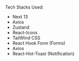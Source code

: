 Tech Stacks Used:

- Next 13
- Axios
- Zustand
- React-Icons
- TailWind CSS
- React Hook Form (Forms)
- Axios
- React-Hot-Toast (Notification)
